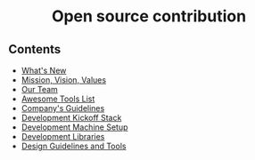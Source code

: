 <div align="center">
  <h1>Open source contribution</h1>
</div>

## Contents

- [What's New](whats-new.md)
- [Mission, Vision, Values](mission.md)
- [Our Team](team.md)
- [Awesome Tools List](awesome-list.md)
- [Company's Guidelines](guidelines.md)
- [Development Kickoff Stack](kickoff.md)
- [Development Machine Setup](development-machine.md)
- [Development Libraries](development-libraries.md)
- [Design Guidelines and Tools](design.md)
